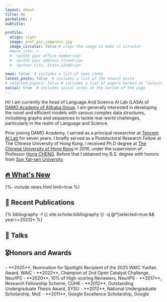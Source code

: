```yaml
---
layout: about
title: Me
permalink: /
subtitle: 

profile:
  align: right
  image: prof_pic_compress.jpg
  image_circular: false # crops the image to make it circular
  #more_info: >
  #  <p>555 your office number</p>
  #  <p>123 your address street</p>
  #  <p>Your City, State 12345</p>

news: false  # includes a list of news items
latest_posts: false  # includes a list of the newest posts
# selected_papers: false # includes a list of papers marked as "selected={true}"
social: true  # includes social icons at the bottom of the page
---
```

Hi! I am currently the head of Language And Science AI Lab (LASA) of [DAMO Academy of Alibaba Group](https://damo.alibaba.com/). I am generally interested in developing the novel and efficient models with various complex data structures, includeing graphs and sequences to tackle real-world challenges, particularly in the realm of Language and Science.

Prior joining DAMO Academy, I served as a principal researcher at [Tencent AI Lab](https://ai.tencent.com/) for seven years. I briefly served as a Postdoctoral Research Fellow at The Chinese University of Hong Kong. I received Ph.D degree at [The Chinese University of Hong Kong](https://www.cuhk.edu.hk/) in 2016, under the supervision of Professor [Hong CHENG](https://www1.se.cuhk.edu.hk/~hcheng/). Before that I obtained my B.S. degree with honors from [Sun Yat-sen University](https://www.sysu.edu.cn/).



<h2 class="publications"><a href="{{ '/news/' | relative_url }}" style="color: inherit;">🔥 What's New </a></h2>
<div class="news">
{%- include news.html limit=true %}
</div>

<!-- <h2 class="publications">🔍 Current Research Topics</h2>
- Deep Graph Learning
   - Foundations of Graph Neural Network
- Large Language Models
- AI for Science
   - AI for Drug Discovery
   - Physical Dynamic Simulation -->



## 📝 Recent Publications
<div class="publications">
{% bibliography -f {{ site.scholar.bibliography }} -q @*[selected=true && year>=2023]* %}
</div>

<!-- ## 💬 Talks -->
<h2 id="talks" class="publications">💬 Talks</h2>

<h2 id="honors-and-awards" class="publications">🎖Honors and Awards</h2>
 - **2025**, Nomination for Spotlight Recipient of the 2025 WAIC Yunfan Award. WAIC
 - **2022**, Champion of 2nd Open Catalyst Challenge, NeurIPS
 - **2020**, 10% of High-scoring Reviewers, NeurIPS
 - **2017**, Research Fellowship Scheme, CUHK
 - **2012**, Outstanding Undergraduate Thesis Award, SYSU
 - **2012**, National Undergraduate Scholarship, MoE
 - **2011**, Google Excellence Scholarship, Google
